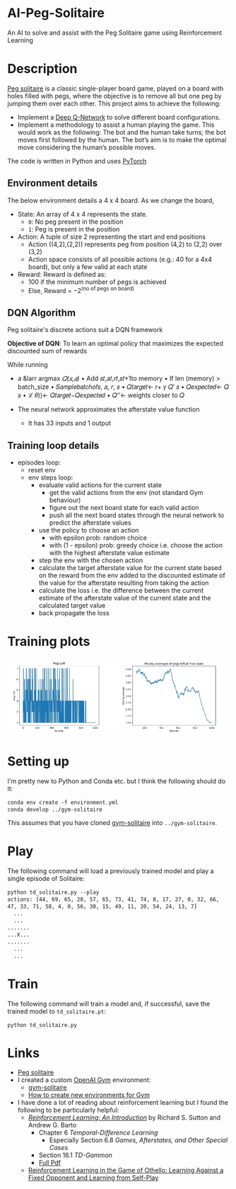 # AI-Peg-Solitaire
An AI to solve and assist with the Peg Solitaire game using Reinforcement Learning

# Description

[Peg solitaire](https://en.wikipedia.org/wiki/Peg_solitaire) is a classic single-player board game, played on a board
with holes filled with pegs, where the objective is to remove all but one peg by jumping them over each
other. This project aims to achieve the following:
* Implement a [Deep Q-Network](https://en.wikipedia.org/wiki/Q-learning) to solve different board configurations.
* Implement a methodology to assist a human playing the game. This would work as the following: The bot and the human take turns; the bot moves first followed by the human. The bot’s aim is to make the optimal move considering the human’s possible moves.

The code is written in Python and uses [PyTorch](https://pytorch.org/)

## Environment details

The below environment details a 4 x 4 board. As we change the board, 
* State: An array of 4 x 4 represents the state.
  * `0`: No peg present in the position
  * `1`: Peg is present in the position
* Action: A tuple of size 2 representing the start and end positions
  * Action ((4,2),(2,2)) represents peg from position (4,2) to (2,2) over (3,2)
  * Action space consists of all possible actions (e.g.: 40 for a 4x4 board), but only a few valid at each state
* Reward: Reward is defined as:
  * 100 if the minimum number of pegs is achieved
  * Else, Reward = −2<sup>(no of pegs on board)</sup>

## DQN Algorithm

Peg solitaire's discrete actions suit a DQN framework

<b>Objective of DQN</b>: To learn an optimal policy that maximizes the expected discounted sum of
rewards

While running
* 𝑎 &larr argmax <i>𝑄(𝑠,𝑎)</i>
• Add 𝑠𝑡,𝑎𝑡,𝑟𝑡,𝑠𝑡+1to memory
• If len (memory) > batch_size
•
𝑆𝑎𝑚𝑝𝑙𝑒𝑏𝑎𝑡𝑐ℎ𝑜𝑓𝑠, 𝑎, 𝑟, 𝑠
• 𝑄𝑡𝑎𝑟𝑔𝑒𝑡← 𝑟+ 𝛾 𝑄′ 𝑠
• 𝑄𝑒𝑥𝑝𝑒𝑐𝑡𝑒𝑑← 𝑄 𝑠
• ℒ 𝜃))← 𝑄𝑡𝑎𝑟𝑔𝑒𝑡−𝑄𝑒𝑥𝑝𝑒𝑐𝑡𝑒𝑑
• 𝑄’’← weights closer to 𝑄

* The neural network approximates the afterstate value function
  * It has 33 inputs and 1 output
  
## Training loop details  

* episodes loop:
  * reset env
  * env steps loop:
    * evaluate valid actions for the current state
      * get the valid actions from the env (not standard Gym behaviour)
      * figure out the next board state for each valid action
      * push all the next board states through the neural network to predict the afterstate values
    * use the policy to choose an action
      * with epsilon prob: random choice
      * with (1 - epsilon) prob: greedy choice i.e. choose the action with the highest afterstate value estimate
    * step the env with the chosen action
    * calculate the target afterstate value for the current state based on the reward from the env
    added to the discounted estimate of the value for the afterstate resulting from taking the action
    * calculate the loss i.e. the difference between the current estimate of the afterstate
    value of the current state and the calculated target value
    * back propagate the loss  

# Training plots

<img src="Git images/4_4_train.jpg" width="900">

# Setting up

I'm pretty new to Python and Conda etc. but I think the following should do it:

```
conda env create -f environment.yml
conda develop ../gym-solitaire
```

This assumes that you have cloned [gym-solitaire](https://github.com/taylorjg/gym-solitaire) into `../gym-solitaire`. 

# Play

The following command will load a previously trained model and play a single episode of Solitaire:

```
python td_solitaire.py --play
actions: [44, 69, 65, 28, 57, 65, 73, 41, 74, 8, 17, 27, 0, 32, 66, 47, 33, 71, 58, 4, 0, 56, 30, 15, 49, 11, 20, 54, 24, 13, 7]
  ...
  ...
.......
...X...
.......
  ...
  ...
```

# Train

The following command will train a model and, if successful, save the trained model to `td_solitaire.pt`:

```
python td_solitaire.py
```

# Links

* [Peg solitaire](https://en.wikipedia.org/wiki/Peg_solitaire)
* I created a custom [OpenAI Gym](https://gym.openai.com/) environment: 
  * [gym-solitaire](https://github.com/taylorjg/gym-solitaire)
  * [How to create new environments for Gym](https://github.com/openai/gym/blob/master/docs/creating-environments.md)  
* I have done a lot of reading about reinforcement learning but I found the following to be particularly helpful:
  * [_Reinforcement Learning: An Introduction_](http://incompleteideas.net/book/the-book.html) by Richard S. Sutton
and Andrew G. Barto
    * Chapter 6 _Temporal-Difference Learning_
      * Especially Section 6.8 _Games, Afterstates, and Other Special Cases_
    * Section 16.1 _TD-Gammon_
    * [Full Pdf](http://incompleteideas.net/book/RLbook2020.pdf)
  * [Reinforcement Learning in the Game of Othello:
Learning Against a Fixed Opponent
and Learning from Self-Play](https://www.ai.rug.nl/~mwiering/GROUP/ARTICLES/paper-othello.pdf)
